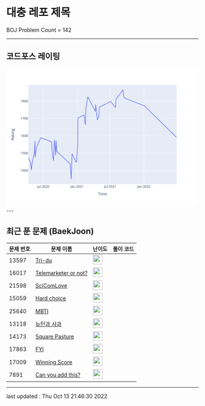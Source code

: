 # 대충 레포 제목

BOJ Problem Count = 142

---

## 코드포스 레이팅
[![Rating Graph](./cfStats.svg)](https://github.com/ingyu1008/Algorithm-Problem-Solving/blob/master/cfStats.html)---

## 최근 푼 문제 (BaekJoon)
| 문제 번호 | 문제 이름 | 난이도 | 풀이 코드 |
| --- | --- | --- | --- |
| 13597 | [Tri-du](https://www.acmicpc.net/problem/13597) | <img height="25px" width="25px=" src="https://static.solved.ac/tier_small/2.svg"/> |  |
| 16017 | [Telemarketer or not?](https://www.acmicpc.net/problem/16017) | <img height="25px" width="25px=" src="https://static.solved.ac/tier_small/2.svg"/> |  |
| 21598 | [SciComLove](https://www.acmicpc.net/problem/21598) | <img height="25px" width="25px=" src="https://static.solved.ac/tier_small/1.svg"/> |  |
| 15059 | [Hard choice](https://www.acmicpc.net/problem/15059) | <img height="25px" width="25px=" src="https://static.solved.ac/tier_small/2.svg"/> |  |
| 25640 | [MBTI](https://www.acmicpc.net/problem/25640) | <img height="25px" width="25px=" src="https://static.solved.ac/tier_small/2.svg"/> |  |
| 13118 | [뉴턴과 사과](https://www.acmicpc.net/problem/13118) | <img height="25px" width="25px=" src="https://static.solved.ac/tier_small/2.svg"/> |  |
| 14173 | [Square Pasture](https://www.acmicpc.net/problem/14173) | <img height="25px" width="25px=" src="https://static.solved.ac/tier_small/2.svg"/> |  |
| 17863 | [FYI](https://www.acmicpc.net/problem/17863) | <img height="25px" width="25px=" src="https://static.solved.ac/tier_small/2.svg"/> |  |
| 17009 | [Winning Score](https://www.acmicpc.net/problem/17009) | <img height="25px" width="25px=" src="https://static.solved.ac/tier_small/2.svg"/> |  |
| 7891 | [Can you add this?](https://www.acmicpc.net/problem/7891) | <img height="25px" width="25px=" src="https://static.solved.ac/tier_small/2.svg"/> |  |


---

last updated : Thu Oct 13 21:46:30 2022

